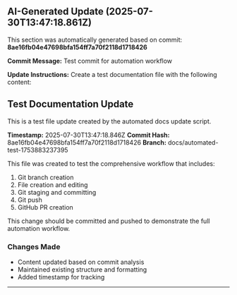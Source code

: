 
## AI-Generated Update (2025-07-30T13:47:18.861Z)

This section was automatically generated based on commit: **8ae16fb04e47698bfa154ff7a70f2118d1718426**

**Commit Message:** Test commit for automation workflow

**Update Instructions:** Create a test documentation file with the following content:

## Test Documentation Update

This is a test file update created by the automated docs update script.

**Timestamp:** 2025-07-30T13:47:18.846Z
**Commit Hash:** 8ae16fb04e47698bfa154ff7a70f2118d1718426
**Branch:** docs/automated-test-1753883237395

This file was created to test the comprehensive workflow that includes:
1. Git branch creation
2. File creation and editing
3. Git staging and committing
4. Git push
5. GitHub PR creation

This change should be committed and pushed to demonstrate the full automation workflow.

### Changes Made
- Content updated based on commit analysis
- Maintained existing structure and formatting
- Added timestamp for tracking

---

